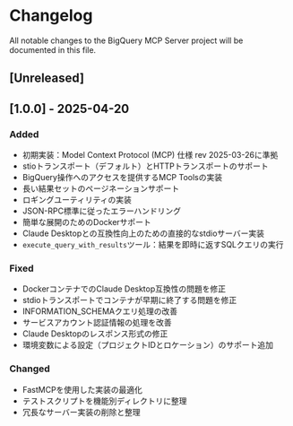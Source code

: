 # Changelog

All notable changes to the BigQuery MCP Server project will be documented in this file.

## [Unreleased]

## [1.0.0] - 2025-04-20

### Added
- 初期実装：Model Context Protocol (MCP) 仕様 rev 2025-03-26に準拠
- stioトランスポート（デフォルト）とHTTPトランスポートのサポート
- BigQuery操作へのアクセスを提供するMCP Toolsの実装
- 長い結果セットのページネーションサポート
- ロギングユーティリティの実装
- JSON-RPC標準に従ったエラーハンドリング
- 簡単な展開のためのDockerサポート
- Claude Desktopとの互換性向上のための直接的なstdioサーバー実装
- `execute_query_with_results`ツール：結果を即時に返すSQLクエリの実行

### Fixed
- DockerコンテナでのClaude Desktop互換性の問題を修正
- stdioトランスポートでコンテナが早期に終了する問題を修正
- INFORMATION_SCHEMAクエリ処理の改善
- サービスアカウント認証情報の処理を改善
- Claude Desktopのレスポンス形式の修正
- 環境変数による設定（プロジェクトIDとロケーション）のサポート追加

### Changed
- FastMCPを使用した実装の最適化
- テストスクリプトを機能別ディレクトリに整理
- 冗長なサーバー実装の削除と整理
